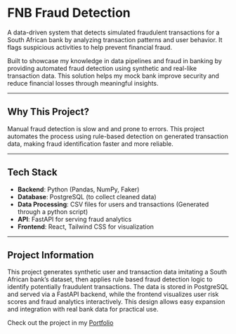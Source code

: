 <h1>FNB Fraud Detection</h1>

<p>
    A data-driven system that detects simulated fraudulent transactions for a South African bank by analyzing transaction patterns and user behavior. It flags suspicious activities to help prevent financial fraud.
</p>
<p>
    Built to showcase my knowledge in data pipelines and fraud in banking by providing automated fraud detection using synthetic and real-like transaction data. This solution helps my mock bank improve security and reduce financial losses through meaningful insights.
</p>

<hr>

<h2>Why This Project?</h2>
<p>
    Manual fraud detection is slow and and prone to errors. This project automates the process using rule-based detection on generated transaction data, making fraud identification faster and more reliable.
</p>

<hr>

<h2>Tech Stack</h2>
<ul>
    <li><strong>Backend</strong>: Python (Pandas, NumPy, Faker)</li>
    <li><strong>Database</strong>: PostgreSQL (to collect cleaned data)</li>
    <li><strong>Data Processing</strong>: CSV files for users and transactions (Generated through a python script)</li>
    <li><strong>API</strong>: FastAPI for serving fraud analytics</li>
    <li><strong>Frontend</strong>: React, Tailwind CSS for visualization</li>
</ul>

<hr>

<h2>Project Information</h2>
<p>
    This project generates synthetic user and transaction data imitating a South African bank’s dataset, then applies rule based fraud detection logic to identify potentially fraudulent transactions. The data is stored in PostgreSQL and served via a FastAPI backend, while the frontend visualizes user risk scores and fraud analytics interactively. This design allows easy expansion and integration with real bank data for practical use.
</p>

<p>
    Check out the project in my <a href="https://sinhle-portfolio.netlify.app" target="_blank">Portfolio</a>
</p>
